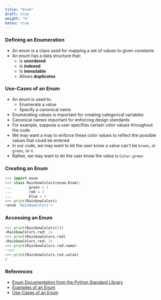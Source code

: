 ```yaml
---
title: "Enum"
draft: true
weight: "6"
katex: true
---
```


### Defining an Enumeration
- An enum is a class used for mapping a set of values to given constants
- An enum has a data structure that:
	- Is **unordered**
	- Is **indexed**
	- Is **immutable**
	- Allows **duplicates**

### Use-Cases of an Enum
- An enum is used to:
	- Enumerate a value
	- Specify a canonical name
- Enumerating values is important for creating categorical variables
- Canonical names important for enforcing design standards
- For example, suppose a user specifies certain color values throughout the code
- We may want a may to enforce these color values to reflect the possible values that could be entered
- In our code, we may want to let the user know a value can't be `Green`, or `green`, or `G`
- Rather, we may want to let the user know the value is `Color.green`

### Creating an Enum

```python
>>> import enum
>>> class RainbowColors(enum.Enum):
...        green = 1
...        red = 2
...        blue = 3
>>> print(RainbowColors)
<enum 'RainbowColors'>
```

### Accessing an Enum

```python
>>> print(RainbowColors(2))
<RainbowColors.red: 2>
>>> print(RainbowColors.red)
<RainbowColors.red: 2>
>>> print(RainbowColors.red.name)
'red'
>>> print(RainbowColors.red.value)
2
```

### References
- [Enum Documentation from the Python Standard Library](https://docs.python.org/3/library/enum.html)
- [Examples of an Enum](https://pymotw.com/3/enum/index.html)
- [Use-Cases of an Enum](https://stackoverflow.com/a/37601645/12777044)
